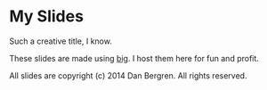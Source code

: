 # My Slides

Such a creative title, I know.

These slides are made using [big](https://github.com/tmcw/big). I host
them here for fun and profit.

All slides are copyright (c) 2014 Dan Bergren. All rights reserved.
